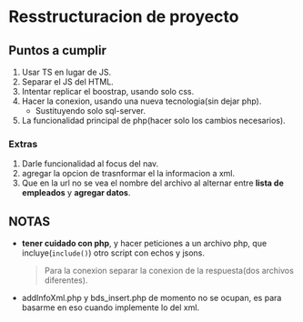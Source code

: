 # Resstructuracion de proyecto
## Puntos a cumplir
1. Usar TS en lugar de JS.
2. Separar el JS del HTML.
3. Intentar replicar el boostrap, usando solo css.
4. Hacer la conexion, usando una nueva tecnologia(sin dejar php).
    - Sustituyendo solo sql-server.
5. La funcionalidad principal de php(hacer solo los cambios necesarios).

### Extras
1. Darle funcionalidad al focus del nav.
2. agregar la opcion de trasnformar el la informacion a xml.
3. Que en la url no se vea el nombre del archivo al alternar entre **lista de empleados** y **agregar datos**.

## NOTAS
- **tener cuidado con php**, y hacer peticiones a un archivo php, que incluye(`include()`) otro script con echos y jsons.
    > Para la conexion separar la conexion de la respuesta(dos archivos diferentes).
- addInfoXml.php y bds_insert.php de momento no se ocupan, es para basarme en eso cuando implemente lo del xml.